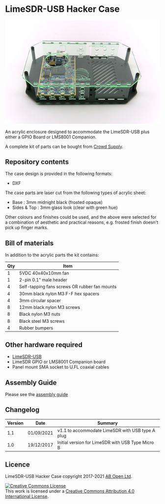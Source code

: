 # LimeSDR-USB Hacker Case

![LUHC-01 case](/images/top_assembly.jpg)

An acrylic enclosure designed to accommodate the LimeSDR-USB plus either a GPIO Board or LMS8001 Companion.

A complete kit of parts can be bought from [Crowd Supply](https://www.crowdsupply.com/lime-micro/limesdr).

## Repository contents

The case design is provided in the following formats:

* DXF

The case parts are laser cut from the following types of acrylic sheet:

* Base		: 3mm midnight black (frosted opaque)
* Sides & Top	: 3mm glass look (clear with green hue)

Other colours and finishes could be used, and the above were selected for a combination of aesthetic and practical reasons, e.g. frosted finish doesn't pick up finger marks.

## Bill of materials

In addition to the acrylic parts the kit contains:

| Qty | Item                                                         |
| --- | ------------------------------------------------------------ |
|  1  | 5VDC 40x40x10mm fan                                          |
|  1  | 2-pin 0.1" male header                                       |
|  4  | Self-tapping fans screws OR rubber fan mounts                |
|  4  | 30mm black nylon M3 F-F hex spacers                          |
|  4  | 3mm circular spacer
|  8  | 12mm black nylon M3 screws                                   |
|  8  | Black nylon M3 nuts                                          |
|  8  | Black steel M3 screws                                        |
|  4  | Rubber bumpers                                               |

## Other hardware required

- [LimeSDR-USB](https://myriadrf.org/projects/limesdr/)
- LimeSDR GPIO or LMS8001 Companion board
- Panel mount SMA socket to U.FL coaxial cables

## Assembly Guide

Please see the [assembly guide](ASSEMBLY.md)

## Changelog

| Version | Date       | Summary                                               |
|---------|------------|-------------------------------------------------------|
|   1.1   | 01/09/2021 | v1.1 to accommodate LimeSDR with USB type A plug      |
|   1.0   | 19/12/2017 | Initial version for LimeSDR with USB Type Micro B     |


## Licence

LimeSDR-USB Hacker Case copyright 2017-2021 [AB Open Ltd](http://abopen.com).

<a rel="license" href="http://creativecommons.org/licenses/by/4.0/"><img alt="Creative Commons License" style="border-width:0" src="http://i.creativecommons.org/l/by/4.0/88x31.png" /></a><br />This work is licensed under a <a rel="license" href="http://creativecommons.org/licenses/by/4.0/">Creative Commons Attribution 4.0 International License</a>.
